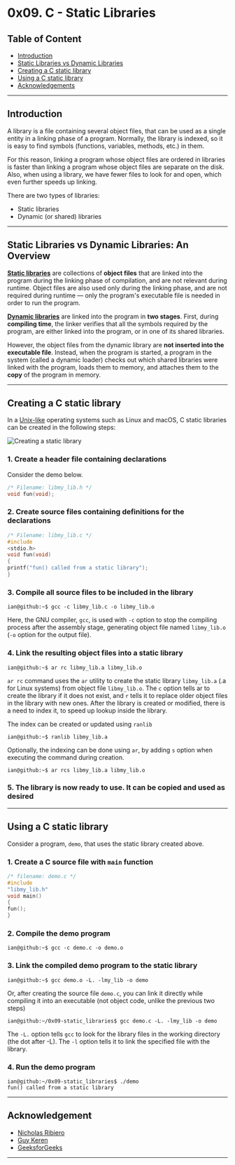 # 0x09. C - Static Libraries

## Table of Content

* [Introduction](#introduction)
* [Static Libraries vs Dynamic Libraries](#static-libraries-vs-dynamic-libraries-an-overview)
* [Creating a C static library](#creating-a-c-static-library)
* [Using a C static library](#using-a-c-static-library)
* [Acknowledgements](#acknowledgement)

__________________________

## Introduction

A library is a file containing several object files, that can be
used as a single entity in a linking phase of a program.
Normally, the library is indexed, so it is easy to find symbols
(functions, variables, methods, etc.) in them.

For this reason, linking a program whose object files are ordered
in libraries is faster than linking a program whose
object files are separate on the disk.
Also, when using a library, we have fewer files to look for and open,
which even further speeds up linking.

There are two types of libraries:

* Static libraries
* Dynamic (or shared) libraries

__________________________

## Static Libraries vs Dynamic Libraries: An Overview

[**Static libraries**](https://en.wikipedia.org/wiki/Static_library "Static library")
are collections of **object files** that are linked into the program
during the linking phase of compilation, and are not relevant during runtime.
Object files are also used only during the linking phase,
and are not required during runtime — only the program's
executable file is needed in order to run the program.

[**Dynamic libraries**](https://en.wikipedia.org/wiki/Shared_library "Shared library")
are linked into the program in **two stages**. First, during **compiling time**,
the linker verifies that all the symbols required by the program,
are either linked into the program, or in one of its shared libraries.

However, the object files from the dynamic library are **not inserted into the executable file**.
Instead, when the program is started, a program in the system
(called a dynamic loader) checks out which
shared libraries were linked with the program, loads them to memory,
and attaches them to the **copy** of the program in memory.
__________________________

## Creating a C static library

In a [Unix-like](https://en.wikipedia.org/wiki/Unix-like)
operating systems such as Linux and macOS,
C static libraries can be created in the following steps:

![Creating a static library](https://media-exp1.licdn.com/dms/image/C4E12AQEs4ns-bpr-Bg/article-inline_image-shrink_1000_1488/0/1602441957708?e=1669852800&v=beta&t=1PzgQ1WdDdeMbQJZcJziYkyQI2Bscs-AnB1vJWHCpM0)

### 1. Create a header file containing declarations

Consider the demo below.

```C
/* Filename: libmy_lib.h */
void fun(void);
```

### 2. Create source files containing definitions for the declarations

```C
/* Filename: libmy_lib.c */
#include
<stdio.h>
void fun(void)
{
printf("fun() called from a static library");
}
```

### 3. Compile all source files to be included in the library

```console
ian@github:~$ gcc -c libmy_lib.c -o libmy_lib.o
```

Here, the GNU compiler, `gcc`, is used with `-c`
option to stop the compiling process after the assembly stage,
generating object file named `libmy_lib.o`
(`-o` option for the output file).

### 4. Link the resulting object files into a static library

```console
ian@github:~$ ar rc libmy_lib.a libmy_lib.o
```

`ar rc` command uses the `ar` utility to create the static library
`libmy_lib.a` (.a for Linux systems) from object file `libmy_lib.o`.
The `c` option tells ar to create the library if it does not exist,
and `r` tells it to replace older object files in the library with new ones.
After the library is created or modified, there is a need to index it,
to speed up lookup inside the library.

The index can be created or updated using `ranlib`

```console
ian@github:~$ ranlib libmy_lib.a
```

Optionally, the indexing can be done using `ar`, by adding `s`
option when executing the command during creation.

```console
ian@github:~$ ar rcs libmy_lib.a libmy_lib.o
```

### 5. The library is now ready to use. It can be copied and used as desired

__________________________

## Using a C static library

Consider a program, `demo`, that uses the static library created above.

### 1. Create a C source file with `main` function

```C
/* filename: demo.c */
#include
"libmy_lib.h"
void main()
{
fun();
}
```

### 2. Compile the demo program

```console
ian@github:~$ gcc -c demo.c -o demo.o
```

### 3. Link the compiled demo program to the static library

```console
ian@github:~$ gcc demo.o -L. -lmy_lib -o demo
```

Or, after creating the source file `demo.c`, you can link it
directly while compiling it into an executable
(not object code, unlike the previous two steps)

```console
ian@github:~/0x09-static_libraries$ gcc demo.c -L. -lmy_lib -o demo
```

The `-L.` option tells `gcc` to look for the library files
in the working directory (the dot after -L).
The `-l` option tells it to link the specified file with the library.

### 4. Run the demo program

```console
ian@github:~/0x09-static_libraries$ ./demo
fun() called from a static library
```

__________________________

## Acknowledgement

* [Nicholas Ribiero](https://www.linkedin.com/pulse/c-static-library-nicolas-ribeiro "C Static Library via LinkedIn")
* [Guy Keren](https://docencia.ac.upc.edu/FIB/USO/Bibliografia/unix-c-libraries.html "Visit document")
* [GeeksforGeeks](https://www.geeksforgeeks.org/static-vs-dynamic-libraries/ "Visit GeeksforGeeks")

__________________________
